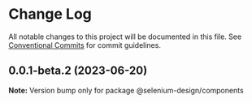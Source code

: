 # Change Log

All notable changes to this project will be documented in this file. See [Conventional Commits](https://conventionalcommits.org) for commit guidelines.

## 0.0.1-beta.2 (2023-06-20)

**Note:** Version bump only for package @selenium-design/components
